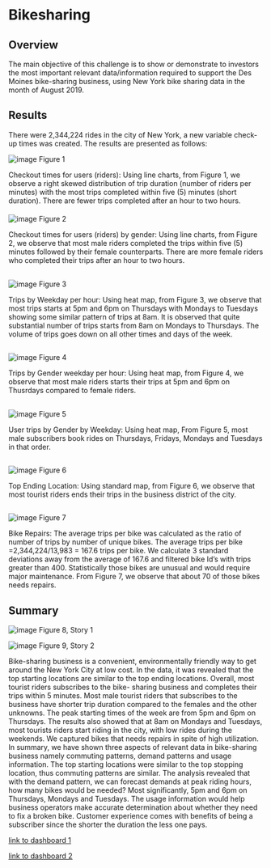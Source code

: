 # Bikesharing

## Overview
The main objective of this challenge is to show or demonstrate to investors the most
important relevant data/information required to support the Des Moines bike-sharing
business, using New York bike sharing data in the month of August 2019.

## Results

There were 2,344,224 rides in the city of New York, a new variable check-up times was
created. The results are presented as follows:

![image](https://github.com/Elfreda2019/Bikesharing/blob/main/Resources/fig1.png)
Figure 1

Checkout times for users (riders):
Using line charts, from Figure 1, we observe a right skewed distribution of trip duration
(number of riders per minutes) with the most trips completed within five (5) minutes
(short duration). There are fewer trips completed after an hour to two hours.



####

![image](https://github.com/Elfreda2019/Bikesharing/blob/main/Resources/fig2.png)
Figure 2

Checkout times for users (riders) by gender:
Using line charts, from Figure 2, we observe that most male riders completed the trips
within five (5) minutes followed by their female counterparts. There are more female
riders who completed their trips after an hour to two hours.


##

![image](https://github.com/Elfreda2019/Bikesharing/blob/main/Resources/fig3.png)
Figure 3

Trips by Weekday per hour:
Using heat map, from Figure 3, we observe that most trips starts at 5pm and 6pm on
Thursdays with Mondays to Tuesdays showing some similar pattern of trips at 8am. It is
observed that quite substantial number of trips starts from 8am on Mondays to
Thursdays. The volume of trips goes down on all other times and days of the week.

##

![image](https://github.com/Elfreda2019/Bikesharing/blob/main/Resources/fig4.png)
Figure 4

Trips by Gender weekday per hour:
Using heat map, from Figure 4, we observe that most male riders starts their trips at
5pm and 6pm on Thusrdays compared to female riders.

##


![image](https://github.com/Elfreda2019/Bikesharing/blob/main/Resources/fig5.png)
Figure 5

User trips by Gender by Weekday:
Using heat map, From Figure 5, most male subscribers book rides on Thursdays,
Fridays, Mondays and Tuesdays in that order.

##

![image](https://github.com/Elfreda2019/Bikesharing/blob/main/Resources/fig6.png)
Figure 6

Top Ending Location:
Using standard map, from Figure 6, we observe that most tourist riders ends their trips
in the business district of the city.


## 

![image](https://github.com/Elfreda2019/Bikesharing/blob/main/Resources/fig7.png)
Figure 7

Bike Repairs:
The average trips per bike was calculated as the ratio of number of trips by number of
unique bikes. The average trips per bike =2,344,224/13,983 = 167.6 trips per bike. We
calculate 3 standard deviations away from the average of 167.6 and filtered bike Id’s
with trips greater than 400. Statistically those bikes are unusual and would require major
maintenance. From Figure 7, we observe that about 70 of those bikes needs repairs.


## Summary
![image](https://github.com/Elfreda2019/Bikesharing/blob/main/Resources/fig8.png)
Figure 8, Story 1


![image](https://github.com/Elfreda2019/Bikesharing/blob/main/Resources/fig9.png)
Figure 9, Story 2

Bike-sharing business is a convenient, environmentally friendly way to get around the
New York City at low cost. In the data, it was revealed that the top starting locations are
similar to the top ending locations. Overall, most tourist riders subscribes to the bike-
sharing business and completes their trips within 5 minutes. Most male tourist riders
that subscribes to the business have shorter trip duration compared to the females and
the other unknowns. The peak starting times of the week are from 5pm and 6pm on
Thursdays. The results also showed that at 8am on Mondays and Tuesdays, most
tourists riders start riding in the city, with low rides during the weekends. We captured
bikes that needs repairs in spite of high utilization. In summary, we have shown three
aspects of relevant data in bike-sharing business namely commuting patterns, demand
patterns and usage information. The top starting locations were similar to the top
stopping location, thus commuting patterns are similar. The analysis revealed that with
the demand pattern, we can forecast demands at peak riding hours, how many bikes
would be needed? Most significantly, 5pm and 6pm on Thursdays, Mondays and
Tuesdays. The usage information would help business operators make accurate
determination about whether they need to fix a broken bike. Customer experience
comes with benefits of being a subscriber since the shorter the duration the less one
pays.

[link to dashboard 1](https://public.tableau.com/authoring/Module14Challenge_16665702015290/NYCCitiDashboard1#1)

[link to dashboard 2](https://public.tableau.com/authoring/Module14Challenge_16665702015290/NYCCitiDashboard2#1)


